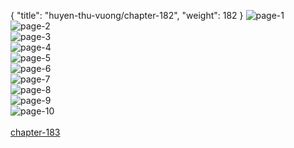 { "title": "huyen-thu-vuong/chapter-182", "weight": 182 }
<img src="huyen-thu-vuong_0182_01-50126ef2c4573967c650956c01b122b1.webp" alt="page-1" origin="http://storage.fshare.vn/Test-vechai/1503470593-Huyen-Thu-Vuong-Chapter-182-02.jpg"><br/>
<img src="huyen-thu-vuong_0182_02-3bc55d90b611b851963dc1dcd7ca926d.webp" alt="page-2" origin="http://storage.fshare.vn/Test-vechai/1503470593-Huyen-Thu-Vuong-Chapter-182-03.jpg"><br/>
<img src="huyen-thu-vuong_0182_03-a19fcae7395c1a4e30d5d54417e77a35.webp" alt="page-3" origin="http://storage.fshare.vn/Test-vechai/1503470593-Huyen-Thu-Vuong-Chapter-182-04.jpg"><br/>
<img src="huyen-thu-vuong_0182_04-086c2a769624abe0fdde357a240f3824.webp" alt="page-4" origin="http://storage.fshare.vn/Test-vechai/1503470593-Huyen-Thu-Vuong-Chapter-182-05.jpg"><br/>
<img src="huyen-thu-vuong_0182_05-9a2f458879b4ba95f71fe68336c49479.webp" alt="page-5" origin="http://storage.fshare.vn/Test-vechai/1503470593-Huyen-Thu-Vuong-Chapter-182-06.jpg"><br/>
<img src="huyen-thu-vuong_0182_06-bd9480129c98562fe657b1b6d1cd3b23.webp" alt="page-6" origin="http://storage.fshare.vn/Test-vechai/1503470593-Huyen-Thu-Vuong-Chapter-182-07.jpg"><br/>
<img src="huyen-thu-vuong_0182_07-d3673d5718d9747ba196e087d86d8dd5.webp" alt="page-7" origin="http://storage.fshare.vn/Test-vechai/1503470593-Huyen-Thu-Vuong-Chapter-182-08.jpg"><br/>
<img src="huyen-thu-vuong_0182_08-f1389b65602c50c6dfe8a066d6163347.webp" alt="page-8" origin="http://storage.fshare.vn/Test-vechai/1503470593-Huyen-Thu-Vuong-Chapter-182-09.jpg"><br/>
<img src="huyen-thu-vuong_0182_09-4464fabe903ebe5040059b9aa1554f91.webp" alt="page-9" origin="http://storage.fshare.vn/Test-vechai/1503470593-Huyen-Thu-Vuong-Chapter-182-10.jpg"><br/>
<img src="huyen-thu-vuong_0182_10-b4a50822b20ad03db6e754a694946985.webp" alt="page-10" origin="http://storage.fshare.vn/Test-vechai/1503470593-Huyen-Thu-Vuong-Chapter-182-11.jpg"><br/>
<br/><a class="nextchap" href="/huyen-thu-vuong/chapter-183">chapter-183</a>
